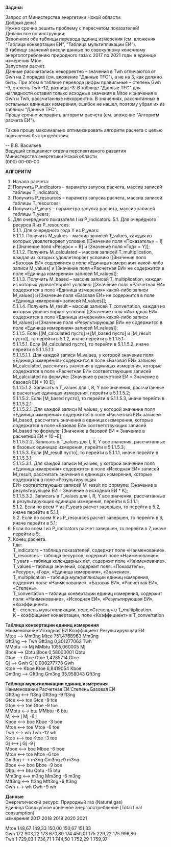 **Задача:**

Запрос от Министерства энергетики Нской области:  
Добрый день!  
Нужно срочно решить проблему с пересчетом показателей!  
Делали все по инструкции:  
Заполнили обе таблицы перевода единиц измерения (см. вложения "Таблица конвертации ЕИ", "Таблица мультипликации ЕИ").  
В таблицу значений внесли данные по совокупному конечному энергопотреблению природного газа с 2017 по 2021 годы в единице измерения Mtoe.  
Запустили расчет.  
Данные рассчитались некорректно – значения в Twh отличаются от Gwh на 2 порядка (см. вложение "Данные TFC"), а не на 3, как должно быть. При этом в таблице перевода цифры правильные – степень Gwh -9, степень Twh -12, разница -3. В таблице "Данные TFC" для наглядности оставил только исходные значения в Mtoe и значения в Gwh и Twh, рассчитанные некорректно. В значениях, рассчитанных в остальных единицах измерения, ошибок не нашел, поэтому убрал их из таблицы "Данные TFC".  
Прошу срочно исправить алгоритм расчета (см. вложение "Алгоритм расчета ЕИ").  

Также прошу максимально оптимизировать алгоритм расчета с целью повышения быстродействия.

--
В.В. Васильев  
Ведущий специалист отдела перспективного развития  
Министерства энергетики Нской области  
(000) 00-00-00  

**АЛГОРИТМ**
1. Начало расчета:
2. Получить P_indicators – параметр запуска расчета, массив записей таблицы T_indicators;
3. Получить P_resources – параметр запуска расчета, массив записей таблицы T_resources;
4. Получить P_years – параметра запуска расчета, массив записей таблицы T_years;
5. Для очередного показателя I из P_indicators:
5.1. Для очередного ресурса R из P_resources:  
5.1.1. Для очередного года Y из P_years:  
5.1.1.1. Получить M_values – массив записей T_values, каждая из которых удовлетворяет условию [[Значение поля «Показатель» = I] и [Значение поля «Ресурс» = R] и [Значение поля «Год» = Y]];  
5.1.1.2. Получить M_calculated – массив записей T_multiplication, каждая из которых удовлетворяет условию [[Значение поля «Базовая ЕИ» содержится в поле «Единица измерения» какой-либо записи M_values] и [Значение поля «Расчетная ЕИ» не содержится в поле «Единица измерения» записей M_values]];  
5.1.1.3. Получить M_based – массив записей T_multiplication, каждая из которых удовлетворяет условию [[Значение поля «Расчетная ЕИ» содержится в поле «Единица измерения» какой-либо записи M_values] и [Значение поля «Базовая ЕИ» не содержится в поле «Единица измерения» записей M_values]];  
5.1.1.4. Получить M_result – массив записей T_convertation, каждая из которых удовлетворяет условию [[Значение поля «Исходная ЕИ» содержится в поле «Единица измерения» какой-либо записи M_values] и [Значение поля «Результирующая ЕИ» не содержится в поле «Единица измерения» записей M_values]];  
5.1.1.5. Если [[M_calculated пусто] и [M_based пусто] и [M_result пусто]], то перейти в 5.1.2, иначе перейти в 5.1.1.5.1:  
5.1.1.5.1. Если [M_calculated пусто], то перейти в 5.1.1.5.2, иначе перейти в 5.1.1.5.1.1:  
5.1.1.5.1.1. Для каждой записи M_values, у которой значение поля «Единица измерения» содержится в поле «Базовая ЕИ» записей M_calculated, рассчитать значения в единицах измерения, которые содержатся в поле «Расчетная ЕИ» соответствующих записей M_calculated по формуле: [Значение в расчетной ЕИ = Значение в базовой ЕИ * 10 E];  
5.1.1.5.1.2. Записать в T_values для I, R, Y все значения, рассчитанные в расчетных единицах измерения, перейти в 5.1.1.5.2;  
5.1.1.5.2. Если [M_based пусто], то перейти в 5.1.1.5.3, иначе перейти в 5.1.1.5.2.1:  
5.1.1.5.2.1. Для каждой записи M_values, у которой значение поля «Единица измерения» содержится в поле «Расчетная ЕИ» записей M_based, рассчитать значения в единицах измерения, которые содержатся в поле «Базовая ЕИ» соответствующих записей M_based по формуле: [Значение в базовой ЕИ = Значение в расчетной ЕИ * 10 –E];  
5.1.1.5.2.2. Записать в T_values для I, R, Y все значения, рассчитанные в базовых единицах измерения, перейти в 5.1.1.5.3;  
5.1.1.5.3. Если [M_result пусто], то перейти в 5.1.1.1, иначе перейти в 5.1.1.5.3.1:  
5.1.1.5.3.1. Для каждой записи M_values, у которой значение поля «Единица измерения» содержится в поле «Исходная ЕИ» записей M_result, рассчитать значения в единицах измерения, которые содержатся в поле «Результирующая  
ЕИ» соответствующих записей M_result по формуле: [Значение в результирующей ЕИ = Значение в исходной ЕИ * K];  
5.1.1.5.3.2. Записать в T_values для I, R, Y все значения, рассчитанные в результирующих единицах измерения, перейти в 5.1.1.1;  
5.1.2. Если по всем Y из P_years расчет завершен, то перейти в 5.2, иначе перейти в 5.1.1;  
5.2. Если по всем R из P_resources расчет завершен, то перейти в 6, иначе перейти в 5.1;  
6. Если по всем I из P_indicators расчет завершен, то перейти в 7, иначе перейти в 5;  
7. Конец расчета.  
Где:  
T_indicators – таблица показателей, содержит поле «Наименование».  
T_resources – таблица ресурсов, содержит поле «Наименование».  
T_years – таблица календарных лет, содержит поле «Наименование».  
T_values – таблица значений, содержит поля: «Показатель», «Ресурс», «Год», «Единица измерения», «Значение».  
T_multiplication – таблица мультипликации единиц измерения, содержит поля: «Наименование», «Базовая ЕИ», «Расчетная ЕИ», «Степень».  
T_convertation – таблица конвертации единиц измерения, содержит поля: «Наименование», «Исходная ЕИ», «Результирующая ЕИ», «Коэффициент».  
E – степень мультипликации, поле «Степень» в T_multiplication.  
K – коэффициент конвертации, поле «Коэффициент» в T_convertation  


**Таблица конвертации единиц измерения**  
Наименование   Исходная ЕИ Коэффициент Результирующая ЕИ  
Mtce --> Mm3ng        Mtce 751,4768963             Mm3ng  
Gft3ng --> Twh      Gft3ng 0,301277062               Twh  
MMbtu --> Mj         MMbtu 1055,060005                Mj  
Bboe --> Qbtu         Bboe  0,58000001              Qbtu  
Gtoe --> Gtce         Gtoe   1,4285714              Gtce  
Gj --> Gwh              Gj 0,000277778               Gwh  
Ktoe --> Kboe         Ktoe   6,8419054              Kboe  
Gm3ng --> Gft3ng     Gm3ng   35,958043            Gft3ng  

**Таблица мультипликации единиц измерения**  
Наименование      Расчетная ЕИ Степень Базовая ЕИ  
Gft3ng <--> ft3ng    Gft3ng         -9      ft3ng  
Gtce <--> tce          Gtce         -9        tce  
Gtoe <--> toe          Gtoe         -9        toe  
MMbtu <--> btu        MMbtu         -6        btu  
Mj <--> j                Mj         -6          j  
Kboe <--> boe          Kboe         -3        boe  
Mtoe <--> toe          Mtoe         -6        toe  
Twh <--> wh             Twh        -12         wh  
Ktoe <--> toe          Ktoe         -3        toe  
Gj <--> j                Gj         -9          j  
Mboe <--> boe          Mboe         -6        boe  
Mtce <--> tce          Mtce         -6        tce  
Gm3ng <--> m3ng       Gm3ng         -9       m3ng  
Bboe <--> boe          Bboe         -9        boe  
Qbtu <--> btu          Qbtu        -15        btu  
Mm3ng <--> m3ng       Mm3ng         -6       m3ng  
Mft3ng <--> ft3ng    Mft3ng         -6      ft3ng  
Gwh <--> wh             Gwh         -9         wh  
  
**Данные**  
Энергетический ресурс: Природный газ (Natural gas)  
Единица     Совокупное конечное энергопотребление (Total final consumption)  
измерения       2017         2018         2019         2020         2021  
  
Mtoe          148,67       149,33       150,00       150,67       151,33  
Gwh       172 903,22   173 670,80   174 450,01   175 229,22   175 996,80  
Twh         1 729,03     1 736,71     1 744,50     1 752,29     1 759,97  
